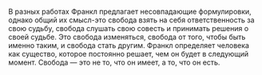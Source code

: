 В разных работах Франкл предлагает несовпадающие формулировки, однако общий их смысл-это свобода взять на себя ответственность за свою судьбу, свобода слушать свою совесть и принимать решения о своей судьбе. Это свобода изменяться, свобода от того, чтобы быть именно таким, и свобода стать другим. Франкл определяет человека как существо, которое постоянно решает, чем он будет в следующий момент. Свобода — это не то, что он имеет, а то, что он есть.